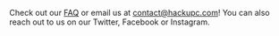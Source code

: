 Check out our [FAQ](https://hackupc.com/#faq) or email us at [contact@hackupc.com](mailto:contact@hackupc.com)! You can also reach out to us on our Twitter, Facebook or Instagram.

